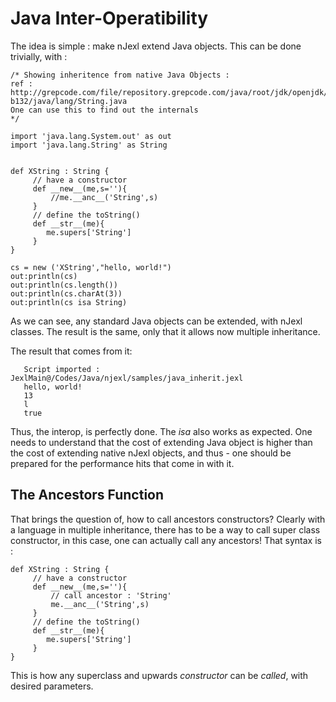 # Java Inter-Operatibility

The idea is simple : make nJexl extend Java objects.
This can be done trivially, with : 


	/* Showing inheritence from native Java Objects :
	ref : http://grepcode.com/file/repository.grepcode.com/java/root/jdk/openjdk/8-b132/java/lang/String.java
	One can use this to find out the internals
	*/

	import 'java.lang.System.out' as out
	import 'java.lang.String' as String


	def XString : String {
	     // have a constructor
	     def __new__(me,s=''){
	         //me.__anc__('String',s)
	     }
	     // define the toString()
	     def __str__(me){
	        me.supers['String']
	     }
	}

	cs = new ('XString',"hello, world!")
	out:println(cs)
	out:println(cs.length())
	out:println(cs.charAt(3))
	out:println(cs isa String)
 

As we can see, any standard Java objects can be extended, with nJexl classes. The result is the same, only that it allows now multiple inheritance.

The result that comes from it: 

       Script imported : JexlMain@/Codes/Java/njexl/samples/java_inherit.jexl
       hello, world!
       13
       l
       true

Thus, the interop, is perfectly done. The *isa* also works as expected.
One needs to understand that the cost of extending Java object is higher than the cost of extending native nJexl objects, and thus - one should be prepared for the performance hits that come in with it.


## The Ancestors Function 

That brings the question of, how to call ancestors constructors?
Clearly with a language in multiple inheritance, there has to be a way to call super class constructor, in this case, one can actually call any ancestors! That syntax is : 


	def XString : String {
	     // have a constructor
	     def __new__(me,s=''){
	     	 // call ancestor : 'String'
	         me.__anc__('String',s)
	     }
	     // define the toString()
	     def __str__(me){
	        me.supers['String']
	     }
	}


This is how any superclass and upwards *constructor* can be *called*, with desired parameters.







